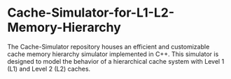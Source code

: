 # Cache-Simulator-for-L1-L2-Memory-Hierarchy
The Cache-Simulator repository houses an efficient and customizable cache memory hierarchy simulator implemented in C++. This simulator is designed to model the behavior of a hierarchical cache system with Level 1 (L1) and Level 2 (L2) caches.
